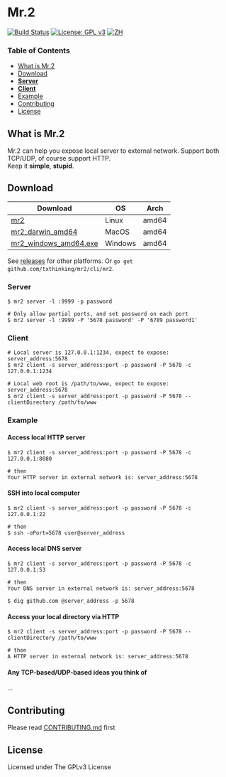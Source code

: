 # Mr.2

[![Build Status](https://travis-ci.org/txthinking/mr2.svg?branch=master)](https://travis-ci.org/txthinking/mr2) [![License: GPL v3](https://img.shields.io/badge/License-GPL%20v3-blue.svg)](http://www.gnu.org/licenses/gpl-3.0)
[![ZH](https://img.shields.io/badge/%E4%B8%AD%E6%96%87-README-blue.svg)](https://github.com/txthinking/mr2/blob/master/README_zh.md)

### Table of Contents

-   [What is Mr.2](#what-is-mr2)
-   [Download](#download)
-   [**Server**](#server)
-   [**Client**](#client)
-   [Example](#example)
-   [Contributing](#contributing)
-   [License](#license)

## What is Mr.2

Mr.2 can help you expose local server to external network. Support both TCP/UDP, of course support HTTP.<br/>
Keep it **simple**, **stupid**.

## Download

| Download                                                                                                     | OS      | Arch  |
| ------------------------------------------------------------------------------------------------------------ | ------- | ----- |
| [mr2](https://github.com/txthinking/mr2/releases/download/v20200102/mr2)                                     | Linux   | amd64 |
| [mr2_darwin_amd64](https://github.com/txthinking/mr2/releases/download/v20200102/mr2_darwin_amd64)           | MacOS   | amd64 |
| [mr2_windows_amd64.exe](https://github.com/txthinking/mr2/releases/download/v20200102/mr2_windows_amd64.exe) | Windows | amd64 |

See [releases](https://github.com/txthinking/mr2/releases) for other platforms. Or `go get github.com/txthinking/mr2/cli/mr2`.

### Server

    $ mr2 server -l :9999 -p password

    # Only allow partial ports, and set password on each port
    $ mr2 server -l :9999 -P '5678 password' -P '6789 password1'

### Client

    # Local server is 127.0.0.1:1234, expect to expose: server_address:5678
    $ mr2 client -s server_address:port -p password -P 5678 -c 127.0.0.1:1234

    # Local web root is /path/to/www, expect to expose: server_address:5678
    $ mr2 client -s server_address:port -p password -P 5678 --clientDirectory /path/to/www

### Example

#### Access local HTTP server

    $ mr2 client -s server_address:port -p password -P 5678 -c 127.0.0.1:8080

    # then
    Your HTTP server in external network is: server_address:5678

#### SSH into local computer

    $ mr2 client -s server_address:port -p password -P 5678 -c 127.0.0.1:22

    # then
    $ ssh -oPort=5678 user@server_address

#### Access local DNS server

    $ mr2 client -s server_address:port -p password -P 5678 -c 127.0.0.1:53

    # then
    Your DNS server in external network is: server_address:5678

    $ dig github.com @server_address -p 5678

#### Access your local directory via HTTP

    $ mr2 client -s server_address:port -p password -P 5678 --clientDirectory /path/to/www

    # then
    A HTTP server in external network is: server_address:5678

#### Any TCP-based/UDP-based ideas you think of

...

## Contributing

Please read [CONTRIBUTING.md](https://github.com/txthinking/mr2/blob/master/.github/CONTRIBUTING.md) first

## License

Licensed under The GPLv3 License
